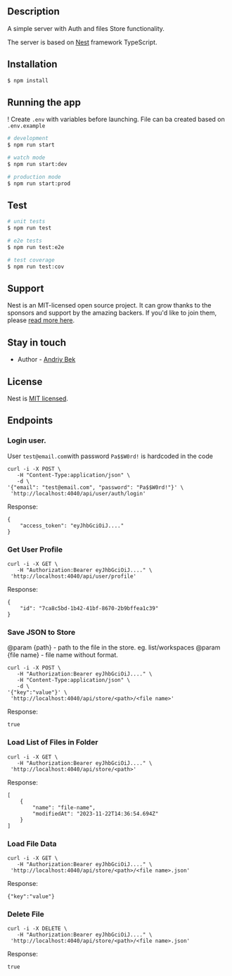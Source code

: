 ## Description

A simple server with Auth and files Store functionality.

The server is based on [Nest](https://github.com/nestjs/nest) framework TypeScript.

## Installation

```bash
$ npm install
```

## Running the app

! Create `.env` with variables before launching. File can ba created based on `.env.example`

```bash
# development
$ npm run start

# watch mode
$ npm run start:dev

# production mode
$ npm run start:prod
```

## Test

```bash
# unit tests
$ npm run test

# e2e tests
$ npm run test:e2e

# test coverage
$ npm run test:cov
```

## Support

Nest is an MIT-licensed open source project. It can grow thanks to the sponsors and support by the amazing backers. If you'd like to join them, please [read more here](https://docs.nestjs.com/support).

## Stay in touch

- Author - [Andriy Bek](https://github.com/BekAndriy)

## License

Nest is [MIT licensed](LICENSE).

## Endpoints

### Login user.

User `test@email.com`with password `Pa$$W0rd!` is hardcoded in the code

```
curl -i -X POST \
   -H "Content-Type:application/json" \
   -d \
'{"email": "test@email.com", "password": "Pa$$W0rd!"}' \
 'http://localhost:4040/api/user/auth/login'
```

Response:

```
{
    "access_token": "eyJhbGciOiJ...."
}
```

### Get User Profile

```
curl -i -X GET \
   -H "Authorization:Bearer eyJhbGciOiJ...." \
 'http://localhost:4040/api/user/profile'
```

Response:

```
{
    "id": "7ca8c5bd-1b42-41bf-8670-2b9bffea1c39"
}
```

### Save JSON to Store

@param {path} - path to the file in the store. eg. list/workspaces
@param {file name} - file name without format.

```
curl -i -X POST \
   -H "Authorization:Bearer eyJhbGciOiJ...." \
   -H "Content-Type:application/json" \
   -d \
'{"key":"value"}' \
 'http://localhost:4040/api/store/<path>/<file name>'
```

Response:

```
true
```

### Load List of Files in Folder

```
curl -i -X GET \
   -H "Authorization:Bearer eyJhbGciOiJ...." \
 'http://localhost:4040/api/store/<path>'
```

Response:

```
[
    {
        "name": "file-name",
        "modifiedAt": "2023-11-22T14:36:54.694Z"
    }
]

```

### Load File Data

```
curl -i -X GET \
   -H "Authorization:Bearer eyJhbGciOiJ...." \
 'http://localhost:4040/api/store/<path>/<file name>.json'
```

Response:

```
{"key":"value"}
```

### Delete File

```
curl -i -X DELETE \
   -H "Authorization:Bearer eyJhbGciOiJ...." \
 'http://localhost:4040/api/store/<path>/<file name>.json'
```

Response:

```
true
```

